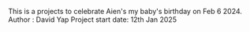 This is a projects to celebrate Aien's my baby's birthday on Feb 6 2024.
Author : David Yap
Project start date: 12th Jan 2025
